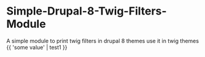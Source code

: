# Simple-Drupal-8-Twig-Filters-Module
A simple module to print twig filters in drupal 8 themes
use it in twig themes {{ 'some value' | test1 }}

